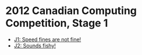 # 2012 Canadian Computing Competition, Stage 1

* [J1: Speed fines are not fine!][]
* [J2: Sounds fishy!][]

[J1: Speed fines are not fine!]: http://wcipeg.com/problems/desc/ccc12j1
[J2: Sounds fishy!]:             http://wcipeg.com/problems/desc/ccc12j2
